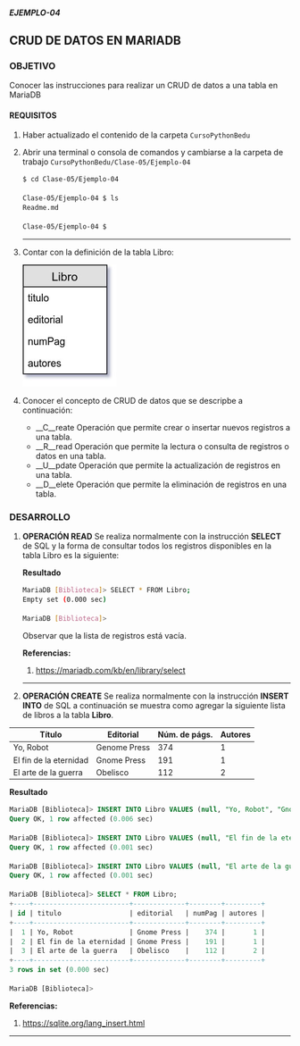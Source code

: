 ##### EJEMPLO-04
## CRUD DE DATOS EN MARIADB

### OBJETIVO
Conocer las instrucciones para realizar un CRUD de datos a una tabla en MariaDB

#### REQUISITOS
1. Haber actualizado el contenido de la carpeta `CursoPythonBedu`
2. Abrir una terminal o consola de comandos y cambiarse a la carpeta de trabajo `CursoPythonBedu/Clase-05/Ejemplo-04`

   ```sh
   $ cd Clase-05/Ejemplo-04

   Clase-05/Ejemplo-04 $ ls
   Readme.md

   Clase-05/Ejemplo-04 $
   ```
   ***

3. Contar con la definición de la tabla Libro:

   ![Tabla Libro](assets/tabla-libro.jpg)

4. Conocer el concepto de CRUD de datos que se descripbe a continuación:

   - __C__reate Operación que permite crear o insertar nuevos registros a una tabla.
   - __R__read  Operación que permite la lectura o consulta de registros o datos en una tabla.
   - __U__pdate Operación que permite la actualización de registros en una tabla.
   - __D__elete Operación que permite la eliminación de registros en una tabla.

### DESARROLLO
1. __OPERACIÓN READ__ Se realiza normalmente con la instrucción __SELECT__ de SQL y la forma de consultar todos los registros disponibles en la tabla Libro es la siguiente:

   __Resultado__

   ```bash
   MariaDB [Biblioteca]> SELECT * FROM Libro;
   Empty set (0.000 sec)

   MariaDB [Biblioteca]>
   ```
   Observar que la lista de registros está vacía.

   __Referencias:__
   1. https://mariadb.com/kb/en/library/select
   ***


 2. __OPERACIÓN CREATE__ Se realiza normalmente con la instrucción __INSERT INTO__ de SQL a continuación se muestra como agregar la siguiente lista de libros a la tabla __Libro__.

   | Título | Editorial | Núm. de págs. | Autores |
   | ------ | --------- | ------------- | ------- |
   | Yo, Robot | Genome Press | 374 | 1 |
   | El fin de la eternidad | Gnome Press | 191 | 1 |
   | El arte de la guerra | Obelisco | 112 | 2 |

   __Resultado__

   ```sql
   MariaDB [Biblioteca]> INSERT INTO Libro VALUES (null, "Yo, Robot", "Gnome Press", 374, 1);
   Query OK, 1 row affected (0.006 sec)

   MariaDB [Biblioteca]> INSERT INTO Libro VALUES (null, "El fin de la eternidad", "Gnome Press", 191, 1);
   Query OK, 1 row affected (0.001 sec)

   MariaDB [Biblioteca]> INSERT INTO Libro VALUES (null, "El arte de la guerra", "Obelisco", 112, 2);
   Query OK, 1 row affected (0.001 sec)

   MariaDB [Biblioteca]> SELECT * FROM Libro;
   +----+------------------------+-------------+--------+---------+
   | id | titulo                 | editorial   | numPag | autores |
   +----+------------------------+-------------+--------+---------+
   |  1 | Yo, Robot              | Gnome Press |    374 |       1 |
   |  2 | El fin de la eternidad | Gnome Press |    191 |       1 |
   |  3 | El arte de la guerra   | Obelisco    |    112 |       2 |
   +----+------------------------+-------------+--------+---------+
   3 rows in set (0.000 sec)

   MariaDB [Biblioteca]>

   ```

   __Referencias:__
   1. https://sqlite.org/lang_insert.html
   ***
